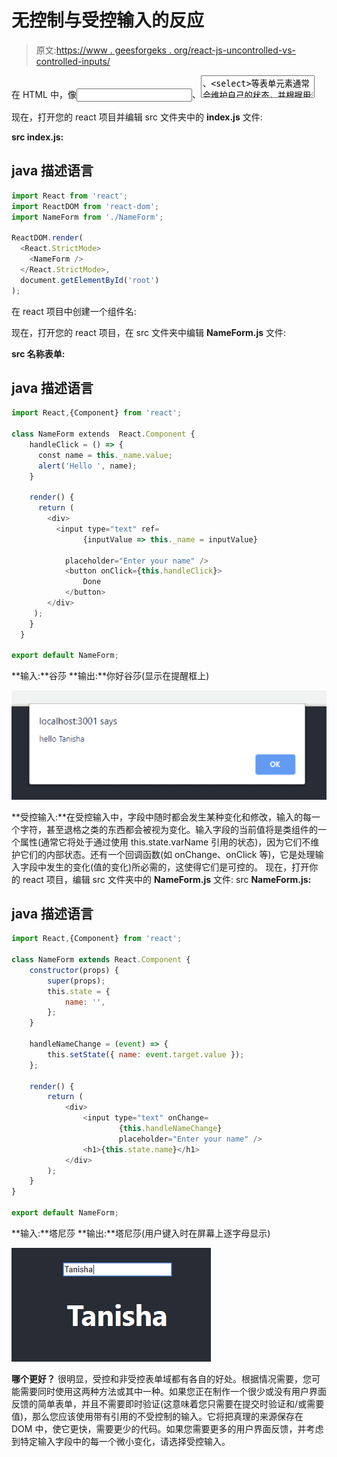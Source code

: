# 无控制与受控输入的反应

> 原文:[https://www . geesforgeks . org/react-js-uncontrolled-vs-controlled-inputs/](https://www.geeksforgeeks.org/react-js-uncontrolled-vs-controlled-inputs/)

在 HTML 中，像<input>、<textarea>、<select>等表单元素通常会维护自己的状态，并根据用户输入进行更新。在 React 中，一个可变的状态通常保存在组件的状态属性中。<br/>在反应表单中，根据您的选择，输入值可以有两种类型:非受控值和受控值。<br/> <strong>不受控输入:</strong>输入值不受控时，不存在任何状态的更新或改变。它保持自己的内部状态，这基本上意味着它会记住您在字段中键入的内容。该值可以通过在需要使用时使用 ref 关键字提取来利用。在不受控制的输入中，你提交的值就是你得到的值。<br/></select></textarea>

现在，打开您的 react 项目并编辑 src 文件夹中的 **index.js** 文件:

**src index.js:**

## java 描述语言

```jsx
import React from 'react';
import ReactDOM from 'react-dom';
import NameForm from './NameForm';

ReactDOM.render(
  <React.StrictMode>
    <NameForm />
  </React.StrictMode>,
  document.getElementById('root')
);
```

在 react 项目中创建一个组件名:

现在，打开您的 react 项目，在 src 文件夹中编辑 **NameForm.js** 文件:

**src 名称表单:**

## java 描述语言

```jsx
import React,{Component} from 'react';

class NameForm extends  React.Component {
    handleClick = () => {
      const name = this._name.value;
      alert('Hello ', name);
    }

    render() {
      return (
        <div>
          <input type="text" ref=
                {inputValue => this._name = inputValue}

            placeholder="Enter your name" />
            <button onClick={this.handleClick}>
                Done
            </button>
        </div>
     );
    }
  }

export default NameForm;
```

**输入:**谷莎
**输出:**你好谷莎(显示在提醒框上)

![](img/9f0c4c6c793d5ee51fa932a1a3c23e6c.png)

**受控输入:**在受控输入中，字段中随时都会发生某种变化和修改，输入的每一个字符，甚至退格之类的东西都会被视为变化。输入字段的当前值将是类组件的一个属性(通常它将处于通过使用 this.state.varName 引用的状态)，因为它们不维护它们的内部状态。还有一个回调函数(如 onChange、onClick 等)，它是处理输入字段中发生的变化(值的变化)所必需的，这使得它们是可控的。
现在，打开你的 react 项目，编辑 src 文件夹中的 **NameForm.js** 文件:
src **NameForm.js:**

## java 描述语言

```jsx
import React,{Component} from 'react';

class NameForm extends React.Component {
    constructor(props) {
        super(props);
        this.state = {
            name: '',
        };
    }

    handleNameChange = (event) => {
        this.setState({ name: event.target.value });
    };

    render() {
        return (
            <div>
                <input type="text" onChange=
                        {this.handleNameChange}
                        placeholder="Enter your name" />
                <h1>{this.state.name}</h1>
            </div>
        );
    }
}

export default NameForm;
```

**输入:**塔尼莎
**输出:**塔尼莎(用户键入时在屏幕上逐字母显示)

![](img/c5d12e4bd1d05e32412f8d1593b3046a.png)

**哪个更好？**
很明显，受控和非受控表单域都有各自的好处。根据情况需要，您可能需要同时使用这两种方法或其中一种。如果您正在制作一个很少或没有用户界面反馈的简单表单，并且不需要即时验证(这意味着您只需要在提交时验证和/或需要值)，那么您应该使用带有引用的不受控制的输入。它将把真理的来源保存在 DOM 中，使它更快，需要更少的代码。如果您需要更多的用户界面反馈，并考虑到特定输入字段中的每一个微小变化，请选择受控输入。
